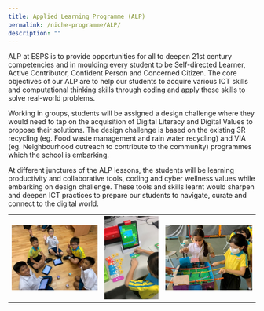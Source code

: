 ```yaml
---
title: Applied Learning Programme (ALP)
permalink: /niche-programme/ALP/
description: ""
---
```


ALP at ESPS is to provide opportunities for all to deepen 21st century competencies and in moulding every student to be Self-directed Learner, Active Contributor, Confident Person and Concerned Citizen. The core objectives of our ALP are to help our students to acquire various ICT skills and computational thinking skills through coding and apply these skills to solve real-world problems.

  

Working in groups, students will be assigned a design challenge where they would need to tap on the acquisition of Digital Literacy and Digital Values to propose their solutions. The design challenge is based on the existing 3R recycling (eg. Food waste management and rain water recycling) and VIA (eg. Neighbourhood outreach to contribute to the community) programmes which the school is embarking.

  

At different junctures of the ALP lessons, the students will be learning productivity and collaborative tools, coding and cyber wellness values while embarking on design challenge. These tools and skills learnt would sharpen and deepen ICT practices to prepare our students to navigate, curate and connect to the digital world.



|  |  |  |
| -------- | -------- | -------- |
| ![](/images/ALP/alp%201.jpg)     | ![](/images/ALP/alp%202.jpg)    | ![](/images/ALP/alp%203.jpg)    |